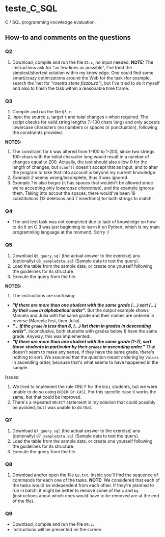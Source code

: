 # teste_C_SQL
C / SQL programming knowledge evaluation.

## How-to and comments on the questions

### Q2 ###
1. Download, compile and run the file `Q2.c`, no input needed.
**NOTE:** The instructions ask for "as few lines as possible", I've tried the simplest/shortest solution within my knowledge. One could find some smart/crazy optimizations around the Web for the task (for example, search the 'net for *"rosetta stone fizzbuzz"*), but I've tried to do it myself and also to finish the task within a reasonable time frame.

### Q3 ###
1. Compile and run the file `Q3.c`.
1. Input the source `s`, target `t` and total changes `k` when required.
    The script checks for valid string lengths (1-100 chars long) and only accepts lowercase characters (no numbers or spaces or punctuation), following the constraints provided.

**NOTES:** 
1. The constraint for `k` was altered from 1-100 to 1-200, since two strings 100-chars with the initial character long would result in a number of changes equal to 200.
    Actually, the test should also allow 0 for the length of changes, but `scanf()` doesn't accept that as input, and to alter the program to take that into account is beyond my current knowledge.
1. *Example 2* seems wrong/incomplete, thus it was ignored.
1. *Example 1* is also bogus (it has spaces that wouldn't be allowed since we're accepting only *lowercase characters*), and the example ignores them. Taking into accout the spaces, there would've been 19 substitutions (12 deletions and 7 insertions) for both strings to match.

### Q4 ###
- The unit test task was not completed due to lack of knowledge on how to do it on C (I was just beginning to learn it on Python, which is my main programming language at the moment). Sorry :/

### Q5 ###
1. Download `Q5_query.sql` (the actual answer to the exercise) ans (optionally) `Q5_sampledata.sql` (Sample data to test the query).
1. Load the table from the sample data, or create one yourself following the guidelines for its structure.
1. Execute the query from the file.

**NOTES:**
1. The instructions are confusing:
- ***"If there are more than one student with the same grade (...) sort (...) by their `name` in alphabetical order".***
    But the output example shows Marcela and Julia with the same grade and their names are ordered in reverse (Marcela first, then Julia).
- ***"... if the `grade` is less than 8, (...) list them in grades in descending order".***
  Inconclusive, both students with grades below 8 have the same grade. Anyway, this was implemented.
- ***"If there are more than one student with the same grade (1-7), sort those students in particular by their `grades` in ascending order."***
That doesn't seem to make any sense, if they have the same grade, there's nothing to sort. We assumed that the question meant ordering by `Values` in ascending order, because that's what seems to have happened in the sample.

Issues:
1.  We tried to implement the rule ONLY for the `NULL` students, but we were unable to do so using `ORDER BY CASE`. For this specific case it works the same, but that could be improved.
1. There's a repeated `SELECT` statement in my solution that could possibly be avoided, but I was unable to do that.

### Q7 ###
1. Download `Q7_query.sql` (the actual answer to the exercise) ans (optionally) `Q7_sampledata.sql` (Sample data to test the query).
1. Load the table from the sample data, or create one yourself following the guidelines for its structure.
1. Execute the query from the file.

### Q8 ###
1. Download and/or open the file `Q8.txt`. Inside you'll find the sequence of commands for each one of the tasks.
**NOTE:** We considered that each of the tasks would be independent from each other. If they're planned to run in batch, it might be better to remove some of the `x` and `bq` (instructions about which ones would have to be removed are at the end of the file).

### Q9 ###
* Downlaod, compile and run the file `Q9.c`.
* Instructions will be presented on the screen.



